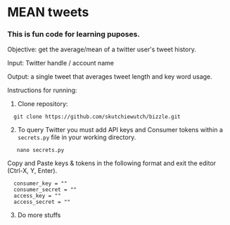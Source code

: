 # **MEAN tweets**

### This is fun code for learning puposes.

Objective: get the average/mean of a twitter user's tweet history.

Input: Twitter handle / account name

Output: a single tweet that averages tweet length and key word usage.

Instructions for running:
  1. Clone repository:
  ```
    git clone https://github.com/skutchiewutch/bizzle.git
  ```
  
  2. To query Twitter you must add API keys and Consumer tokens within a `secrets.py` file in your working directory.
  
 ```
    nano secrets.py
 ```
   Copy and Paste keys & tokens in the following format and exit the editor (Ctrl-X, Y, Enter).
  ```
    consumer_key = ""
    consumer_secret = ""
    access_key = ""
    access_secret = ""
  ```
  
  3. Do more stuffs

